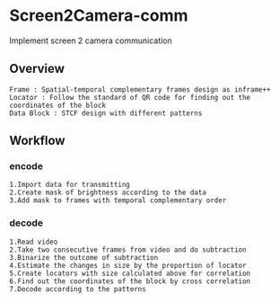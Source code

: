 # Screen2Camera-comm
Implement screen 2 camera communication

## Overview
```
Frame : Spatial-temporal complementary frames design as inframe++
Locator : Follow the standard of QR code for finding out the coordinates of the block
Data Block : STCF design with different patterns
```

## Workflow
### encode
```
1.Import data for transmitting
2.Create mask of brightness according to the data 
3.Add mask to frames with temporal complementary order
```

### decode
```
1.Read video
2.Take two consecutive frames from video and do subtraction
3.Binarize the outcome of subtraction
4.Estimate the changes in size by the proportion of locator
5.Create locators with size calculated above for correlation
6.Find out the coordinates of the block by cross correlation
7.Decode according to the patterns
```


